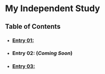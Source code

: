 # My Independent Study
## Table of Contents
* ### [Entry 01:](entries/entry_01.md)
* ### Entry 02: (*_Coming Soon_*)
* ### [Entry 03:](entries/entry_03.md)
